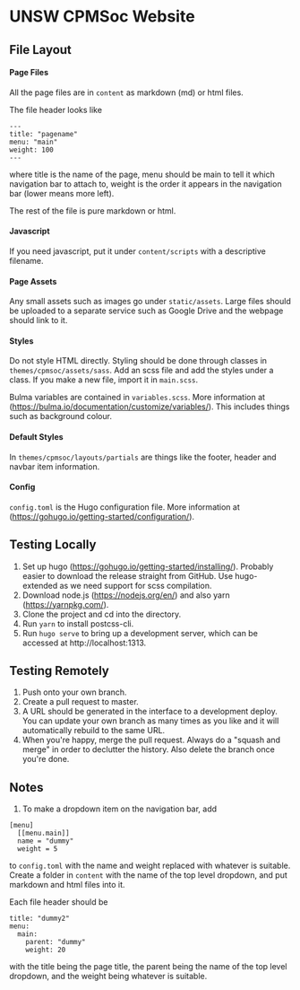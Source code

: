 UNSW CPMSoc Website
===============
## File Layout

#### Page Files

All the page files are in `content` as markdown (md) or html files.

The file header looks like
```
---
title: "pagename"
menu: "main"
weight: 100
---
```
where title is the name of the page, menu should be main to tell it which navigation bar to attach to, weight is the order it appears in the navigation bar (lower means more left).

The rest of the file is pure markdown or html.

#### Javascript

If you need javascript, put it under `content/scripts` with a descriptive filename.

#### Page Assets

Any small assets such as images go under `static/assets`. Large files should be uploaded to a separate service such as Google Drive and the webpage should link to it.

#### Styles

Do not style HTML directly. Styling should be done through classes in `themes/cpmsoc/assets/sass`. Add an scss file and add the styles under a class. If you make a new file, import it in `main.scss`.

Bulma variables are contained in `variables.scss`. More information at (https://bulma.io/documentation/customize/variables/). This includes things such as background colour.

#### Default Styles

In `themes/cpmsoc/layouts/partials` are things like the footer, header and navbar item information.

#### Config

`config.toml` is the Hugo configuration file. More information at (https://gohugo.io/getting-started/configuration/).

## Testing Locally

1. Set up hugo (https://gohugo.io/getting-started/installing/). Probably easier to download the
release straight from GitHub. Use hugo-extended as we need support for scss compilation.
2. Download node.js (https://nodejs.org/en/) and also yarn (https://yarnpkg.com/).
3. Clone the project and cd into the directory.
4. Run `yarn` to install postcss-cli.
5. Run `hugo serve` to bring up a development server, which can be accessed at http://localhost:1313.

## Testing Remotely

1. Push onto your own branch.
2. Create a pull request to master.
3. A URL should be generated in the interface to a development deploy. You can update your own branch
as many times as you like and it will automatically rebuild to the same URL.
4. When you're happy, merge the pull request. Always do a "squash and merge" in order to declutter
the history. Also delete the branch once you're done.

## Notes

1. To make a dropdown item on the navigation bar, add
```
[menu]
  [[menu.main]]
  name = "dummy"
  weight = 5
```
to `config.toml` with the name and weight replaced with whatever is suitable. Create a folder in `content` with the name of the top level dropdown, and put markdown and html files into it.

Each file header should be
```
title: "dummy2"
menu:
  main:
    parent: "dummy"
    weight: 20
```
with the title being the page title, the parent being the name of the top level dropdown, and the weight being whatever is suitable.
